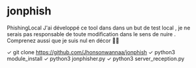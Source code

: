 # jonphish
PhishingLocal
J'ai développé ce tool dans dans un but de test local , je ne serais pas responsable de toute modification dans le sens de nuire .
Comprenez aussi que je suis nul en décor 🤣🤣

✓ git clone https://github.com/Jhonsonwannaa/jonphish
✓ python3 module_install
✓ python3 jonphisher.py
✓ python3 server_reception.py
